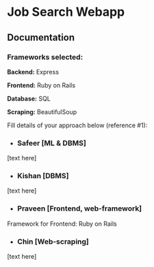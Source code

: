 # Job Search Webapp

## Documentation 
### Frameworks selected:
**Backend:** Express

**Frontend:** Ruby on Rails

**Database:** SQL

**Scraping:** BeautifulSoup

Fill details of your approach below (reference #1):

- ### Safeer [ML & DBMS]
[text here]
- ### Kishan [DBMS]
[text here]
- ### Praveen [Frontend, web-framework]
Framework for Frontend: Ruby on Rails
- ### Chin [Web-scraping]
[text here]
